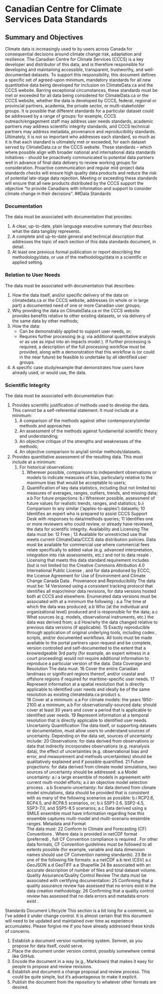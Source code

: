 # Canadian Centre for Climate Services Data Standards
## Summary and Objectives
Climate data is increasingly used to by users across Canada for consequential decisions around climate change risk, adaptation and resilience.  The Canadian Centre for Climate Services (CCCS) is a key developer and distributor of this data, and is therefore responsible for developing and maintaining accessible, transparent, trustworthy, and well-documented datasets.  To support this responsibility, this document defines a specific set of agreed-upon minimum, mandatory standards   for all new quantitative data  being developed for inclusion on ClimateData.ca and the CCCS website.  Barring exceptional circumstances, these standards must be met or exceeded for all data being considered for ClimateData.ca or the CCCS website, whether the data is developed by CCCS, federal, regional or provincial partners, academia, the private sector, or multi-stakeholder groups.  It is possible that different standards for a particular dataset could be addressed by a range of groups: for example, CCCS outreach/engagement staff may address user needs standards, academic partners may address scientific integrity standards, and CCCS technical partners may address metadata, provenance and reproducibility standards.  Ultimately, it is not so important who addresses each standard, so much as it is that each standard is ultimately met or exceeded, for each dataset served by ClimateData.ca or the CCCS website.
These standards – which where possible align with broader national and international data standards initiatives - should be proactively communicated to potential data partners well in advance of final data delivery to review working groups for consideration.  Proactive communication and regular mid-project data standards checks will ensure high quality data products and reduce the risk of potential late-stage data rejection.  Meeting or exceeding these standards will ensure that all new products distributed by the CCCS support the objective “to provide Canadians with information and support to consider climate change in their decisions”.
##Data Standards

### Documentation
The data must be associated with documentation that provides:
1. A clear, up-to-date, plain language executive summary that describes what the data tangibly represents.
1. A complete and up-to-date general and technical description that addresses the topic of each section of this data standards document, in detail.
1. At least one previous formal publication or report describing the methodology/data, or use of the methodology/data in a scientific or applied setting. 

### Relation to User Needs
The data must be associated with documentation that describes:
1. How the data itself, and/or specific delivery of the data on climatedata.ca or the CCCS website, addresses (in whole or in large part) a documented need of one or more Canadian user groups;
1. Why providing the data on ClimateData.ca or the CCCS website provides  benefits relative to other existing datasets, or via delivery of the same data by other methods;
1. How the data:
   *	Can be demonstrably applied to support user needs, or;
   *	Requires further processing (e.g. via additional quantitative analysis or as use as input into an impacts model ).  If further processing is required, a description of the full processing workflow must be provided, along with a demonstration that this workflow is (or could in the near future) be feasible to undertake by all identified user groups. 
1. A specific case study/example that demonstrates how users have already used, or would use, the data.
### Scientific Integrity
The data must be associated with documentation that:
1. Provides scientific justification of methods used to develop the data.  This cannot be a self-referential statement.  It must include at a minimum:
   1. A comparison of the methods against other contemporary/similar methods and approaches
   1. An assessment of the methods against fundamental scientific theory and understanding;
   1. An objective critique of the strengths and weaknesses of the methods;
   1. An objective comparison to any/all similar methods/datasets.
1. Provides quantitative assessment of the resulting data.  This must include at a minimum: 
   1. For historical observations:
      1. Wherever possible, comparisons to independent observations or models to indicate measures of bias, particularly relative to the maximum bias that would be acceptable to users;
      1. Quantification of key data statistics, including (but not limited to) measures of averages, ranges, outliers, trends, and missing data;
a.b	For future projections:
b.i	Wherever possible, assessment of future values for realistic trends, ranges, and statistics;
b.ii	Comparison to any similar (‘apples-to-apples’) datasets;
10	Identifies an expert who is prepared to assist CCCS Support Desk with responses to data/methods queries; 
11	Identifies one or more reviewers who could review, or already have reviewed, the data for scientific integrity. 
Availability and Licensing
The data must be:
12	Free ;
13	Available for unrestricted use that meets current ClimateData/CCCS data distribution policies.  Data must be available for commercial use where commercial fees relate specifically to added value (e.g.   advanced interpretation, integration into risk assessments, etc.) and not to data resale .   Licensing that meets this data standard requirement includes (but is not limited to) the Creative Commons Attribution 4.0 International Public License , and for data produced by ECCC, the License Agreement for Use of Environment and Climate Change Canada Data .
Provenance and Reproducibility
The data must be:
14	Versioned using a consistent tracking protocol that identifies all major/minor  data revisions, for data versions hosted both at CCCS and elsewhere.  Enumerated data versions must be associated with at a minimum the following :
a.a	The time at which the data was produced;
a.b	Who (at the individual and organizational level) produced and is responsible for the data;
a.c	What sources (e.g. models, observational instruments, etc.) the data was derived from;
a.d	How/why the data changed relative to previous data versions (if applicable).
15	Exactly reproducible  through application of original underlying tools, including codes , scripts, and/or documented workflows.  All tools must be made available to the portal partners upon request  and be complete, version controlled and self-documented to the extent that a knowledgeable 3rd party (for example, an expert witness in a court proceeding) would not require additional information to reproduce a particular version of the data. 
Data Coverage and Resolution 
The data must:
16	Cover the entire Canadian landmass   or significant regions thereof, and/or coastal and offshore regions if required for maritime-specific user needs. 
17	Represent information at a spatial resolution that is directly applicable to identified user needs and ideally be of the same resolution as existing climatedata.ca product  s.  
18	Cover at a minimum:
a.a	For climate models: the years 1950-2100 at a minimum;
a.b	For observationally-sourced data: should cover at least 30 years and cover a period that is applicable to identified user needs.
19	Represent information at a temporal resolution that is directly applicable to identified user needs.
Uncertainty Quantification
The data itself, or supporting datasets or documentation, must allow users to understand sources of uncertainty.  Depending on the data set, sources of uncertainty include:
20	Observations: for data derived from observations or data that indirectly incorporates observations (e.g. reanalysis data), the effect of uncertainties (e.g. observational bias and error, and measurement and methods uncertainties) should be qualitatively explained and if possible quantified.
21	Future projections: for data derived from climate model simulations, two sources of uncertainty should be addressed:
a.a	Model uncertainty: 
a.i	a large ensemble of models in agreement with current multi-model efforts;
a.ii	an objective model selection process .
a.b	Scenario uncertainty: for data derived from climate model simulations, data should be provided that is consistent with as many of the following scenarios as possible:
b.i	RCP2.6, RCP4.5, and RCP8.5 scenarios, or;
b.ii	SSP1-2.6, SSP2-4.5, SSP3-7.0, and SSP5-8.5 scenarios;
a.c	Data derived using a SMILE  ensemble must have information regarding how this ensemble captures multi-model and multi-scenario ensemble ranges.
Metadata and Format  
The data must:
22	Conform to Climate and Forecasting (CF) Conventions .  Where data is provided in netCDF format (preferred) , full CF Convention compliance is required  .   For other data formats, CF Convention guidelines must be followed to all extents possible (for example, variable and data dimension names should use CF Convention naming standards).
23	Be in one of the following file formats:
a.a	netCDF
a.b	text (CSV) 
a.c	GeoJSON
a.d	GeoTIFF
a.e	Shapefile
24	Be associated with an accurate description of number of files and total dataset volume. 
Quality Assurance/Quality Control Review
The data must be associated with certifying documentation:
25	Confirming that a quality assurance review has assessed that no errors exist  in the data creation methodology.
26	Confirming that a quality control review has assessed that no data errors and metadata errors exist .

Standards Document Lifecycle
This section is a bit long for a comment, so I’ve added it under change control.
It is almost certain that this document will need to be updated and maintained over time as experience accumulates. 
Please forgive me if you have already addressed these kinds of concerns.
1.	Establish a document version numbering system. Semver, as you propose for data itself, could serve.
2.	Place the document under version control, possibly somewhere central like GitHub.
3.	Encode the document in a way (e.g., Markdown) that makes it easy for people to propose and review revisions.
4.	Establish and document a change proposal and review process. This could be quite simple, but it’s advantageous to make it explicit.
5.	Publish the document from the repository to whatever other formats are desired.
